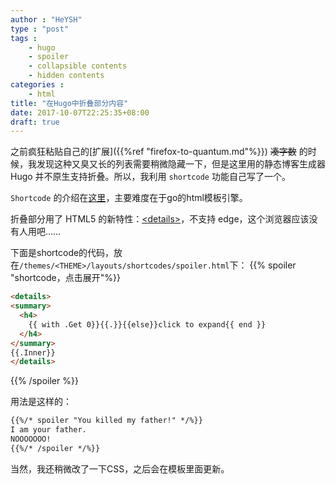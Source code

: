 ```yaml
---
author : "HeYSH"
type : "post"
tags :
    - hugo
    - spoiler
    - collapsible contents
    - hidden contents
categories :
    - html
title: "在Hugo中折叠部分内容"
date: 2017-10-07T22:25:35+08:00
draft: true
---
```

之前疯狂粘贴自己的[扩展]({{%ref "firefox-to-quantum.md"%}}) ~~凑字数~~ 的时候，我发现这种又臭又长的列表需要稍微隐藏一下，但是这里用的静态博客生成器 Hugo 并不原生支持折叠。所以，我利用 `shortcode` 功能自己写了一个。

`Shortcode` 的介绍在[这里](https://gohugo.io/templates/shortcode-templates/)，主要难度在于go的html模板引擎。

折叠部分用了 HTML5 的新特性：[\<details\>](https://developer.mozilla.org/en-US/docs/Web/HTML/Element/details)，不支持 edge，这个浏览器应该没有人用吧……

下面是shortcode的代码，放在`/themes/<THEME>/layouts/shortcodes/spoiler.html`下：
{{% spoiler "shortcode，点击展开"%}}
```html
<details>
<summary>
  <h4>
    {{ with .Get 0}}{{.}}{{else}}click to expand{{ end }}
  </h4>
</summary>
{{.Inner}}
</details>
```
{{% /spoiler %}}

用法是这样的：
```html
{{%/* spoiler "You killed my father!" */%}}
I am your father.
NOOOOOOO!
{{%/* /spoiler */%}}
```

当然，我还稍微改了一下CSS，之后会在模板里面更新。
